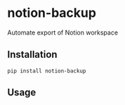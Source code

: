 # notion-backup
Automate export of Notion workspace


## Installation

```
pip install notion-backup
```


## Usage

```

```
